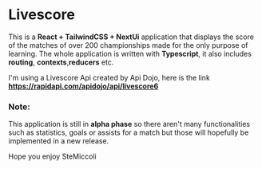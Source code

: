 # Livescore

This is a **React + TailwindCSS + NextUi** application that displays the score of the matches of over 200 championships made for the only purpose of learning.
The whole application is written with **Typescript**, it also includes **routing**, **contexts**,**reducers** etc.

I'm using a Livescore Api created by Api Dojo, here is the link **https://rapidapi.com/apidojo/api/livescore6**

### Note:

This application is still in **alpha phase** so there aren't many functionalities such as statistics, goals or assists for a match but those will hopefully be implemented in a new release.

Hope you enjoy
SteMiccoli

